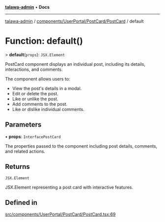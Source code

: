 [**talawa-admin**](../../../../../README.md) • **Docs**

***

[talawa-admin](../../../../../modules.md) / [components/UserPortal/PostCard/PostCard](../README.md) / default

# Function: default()

\> **default**(`props`): `JSX.Element`

PostCard component displays an individual post, including its details, interactions, and comments.

The component allows users to:
- View the post's details in a modal.
- Edit or delete the post.
- Like or unlike the post.
- Add comments to the post.
- Like or dislike individual comments.

## Parameters

• **props**: `InterfacePostCard`

The properties passed to the component including post details, comments, and related actions.

## Returns

`JSX.Element`

JSX.Element representing a post card with interactive features.

## Defined in

[src/components/UserPortal/PostCard/PostCard.tsx:69](https://github.com/PalisadoesFoundation/talawa-admin/blob/9dd5d7fd647f8a7c9e1c1e14bf645b71b32c51c2/src/components/UserPortal/PostCard/PostCard.tsx#L69)
